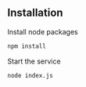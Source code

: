 ## Installation

Install node packages

```bash
npm install
```

Start the service

```bash
node index.js
```

